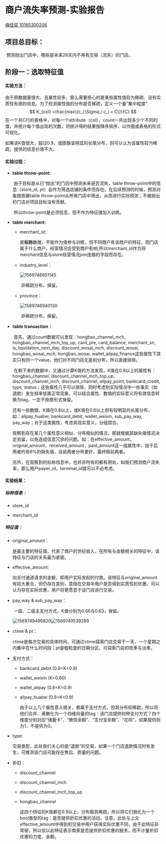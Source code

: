 # 商户流失率预测-实验报告

<u>梅佳奕 10165300206</u>

## 项目总目标：

​	预测抛出门店中，哪些是未来28天内不再有交易（流失）的门店。

## 阶段一：选取特征值

#### 实验方法：

​	由于原数据量很大，且属性较多，那么需要担心的是某些属性值较为稀疏、没有实质性有用的信息。为了检测属性值的分布是否稀疏，定义一个量“集中程度”
$$
K_{col} =\frac{max\{c_i:\Sigma_i c_i = C\}}{C}
$$
​	在一个共C行的表格中，对每一个attribute（col），count一共出现多少个不同的值，并统计每个值出现的次数，将统计得的结果按降序排序，以作图或表格的形式可视化。

​	如果该K值很大，超过0.9，或图像呈明显的长尾分布，则可以认为该属性较为稀疏，提供的信息价值不大。

#### 实验过程：

- **table throw-point:** 

  ​		由于目标是从已“抛出”的门店中预测未来是否流失，table throw-point中的信息（store_id, pt）会作为筛选店铺的条件而存在。在后续预测的时候，预测对象就依据table throw-point从所有门店中筛出，从而进行实际预测；不被抛出的门店对项目目标没有贡献。

  ​		所以throw-point是必须信息，但不作为特征值加入训练。

- **table merchant:**

  - merchant_id: 

    ​		是**标称**数据，不能作为值参与训练，但不同商户有该商户的特征，而门店属于什么商户，经营情况会受到商户影响,所以merchant_id作为将merchant信息与store经营情况join连接的字段而存在。

  - industry_level：

    <img src="/home/may/.config/Typora/typora-user-images/1569746851145.png" alt="1569746851145"  />

    ​	非稀疏分布，保留。

  - province：

    ![1569746940130](/home/may/.config/Typora/typora-user-images/1569746940130.png)

    ​	非稀疏分布，保留。

- **table transaction：**

  ​	首先，通过count数据可以发现：hongbao_channel_mch, hongbao_channel_mch_top_up, card_pre, card_balance, merchant_sn, is_liquidation_next_day, discount_wosai_mch, discount_wosai, hongbao_wosai_mch,  hongbao_wosai, wallet_alipay_finance这些属性下其实只有同一个value，他们对不同门店无差别分布，所以直接排除。

  ​	在剩下来的数据中，又通过计算K值的方法发现，K值在0.9以上的属性有： hongbao_channel, discount_channel_mch_top_up, discount_channel_mch, discount_channel, alipay_point, bankcard_credit, type, status；这些属性几乎可以排除，同时考虑到实际情况中一些事实（如退款）发生频率低属正常现象，可以结合属性、数值的实际意义将有效信息转换为tag，一定不按原形式保留。

  ​	还有一些数据，K值在0.8以上，或K值在0.6以上但有较明显的长尾分布，如：alipay_huabei, bankcard_debit, wallet_weixin, sub_pay_way, pay_way；对于这类属性，考虑其现实意义，分组捏合。

  ​	观察到存在某几个属性意义相似、分布相似的情况，那就根据其缺失值情况决定去留，以免造成信息冗余的问题。如：在effective_amount，original_amount，received_amount，paid_amount这一组属性中，由于后两者约有6%的缺失值，且前两者分布更好，最终取前两者。

  ​	另外，在观察到的标称信息中，也并非所有的都有用处，如我们预测商户流失率，那么用户payer_id，terminal_id就可以不必考虑。

#### 实验结果：

##### 标称信息：

- store_id

- merchant_id

##### 特征值：

- original_amount：

  ​	是最主要的特征值，代表了商户的世纪收入，在所有与金额相关的特征中，该特征与门店的关系最为紧密。

- effective_amount:

  ​	向支付通道请求的金额，即用户实际发起的付款。该特征与original_amount有较大重合，但仍存在差别，意指在交易中用户是否得到实质性的优惠。可以认为存在实际优惠，用户将更愿意于该门店进行交易。

- pay_way & sub_pay_way：

  ​	一级、二级主支付方式，K值分别为0.66与0.63，保留。

  ![1569749496820](/home/may/.config/Typora/typora-user-images/1569749496820.png)![1569749539289](/home/may/.config/Typora/typora-user-images/1569749539289.png)

- ctime & pt：

  ​	ctime是每次交易的具体时间，可通过ctime探索门店交易于一天、一个星期之内集中在什么时间段；pt是粗粒度的日期分区，可探索门店的旺季与淡季。

- 支付方式：

  - bankcard_debit (0.8<K<0.9)

  - wallet_weixin (K=0.60)

  - wallet_alipay (0.8<K<0.9)

  - alipay_huabei (0.8<K<0.9)

    ​	由于以上几个属性意义相关，都属于支付方式，但其分布较稀疏，所以将他们合并、离散化为一个四维向量的tag：该门店提供何种支付方式？四个维度分别对应“储蓄卡”、“微信余额”、“支付宝余额”、“花呗”，如果提供则为1，不提供为0。

- type:

  ​	交易类型，此处我们关心的是“退款”的交易，如果一个门店退款情况时有发生，可推测该门店可能存在售后、质量的问题。

- 折扣：

  - discount_channel

  - discount_channel_mch

  - discount_channel_mch_top_up

  - hongbao_channel

    ​	这四个特征的K值都在0.9以上，分布极其稀疏，所以将它们弱化为一个bool类型的tag：是否提供折扣优惠的活动。注意，此处与上文effective_amount中得到的交易中用户获得实际优惠不同，由于此特征非常弱，所以仅以此特征表示商家是否提供折扣优惠的服务，而不计量折扣优惠的力度、金额。

### 

## 